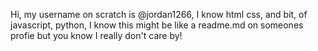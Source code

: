 Hi, my username on scratch is @jordan1266, I know html css, and bit, of javascript, python, I know this might be like a readme.md on someones profie
but you know I really don't care by!
